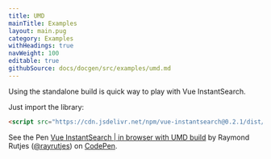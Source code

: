 ```yaml
---
title: UMD
mainTitle: Examples
layout: main.pug
category: Examples
withHeadings: true
navWeight: 100
editable: true
githubSource: docs/docgen/src/examples/umd.md
---
```

Using the standalone build is quick way to play with Vue InstantSearch.

Just import the library:

```html
<script src="https://cdn.jsdelivr.net/npm/vue-instantsearch@0.2.1/dist/vue-instantsearch.js"></script>
```

<p data-height="900" data-theme-id="0" data-slug-hash="BRgyGV" data-default-tab="result" data-user="rayrutjes" data-embed-version="2" data-pen-title="Vue InstantSearch | in browser with UMD build" class="codepen">See the Pen <a href="https://codepen.io/rayrutjes/pen/BRgyGV/">Vue InstantSearch | in browser with UMD build</a> by Raymond Rutjes (<a href="https://codepen.io/rayrutjes">@rayrutjes</a>) on <a href="https://codepen.io">CodePen</a>.</p>
<script async src="https://production-assets.codepen.io/assets/embed/ei.js"></script>
